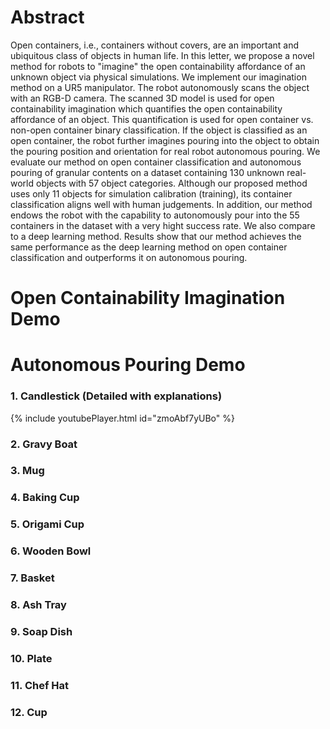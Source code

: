 # Abstract
Open containers, i.e., containers without covers, are an important and ubiquitous class of objects in human life. In this letter, we propose a novel method for robots to "imagine" the open containability affordance of an unknown object via physical simulations. We implement our imagination method on a UR5 manipulator. The robot autonomously scans the object with an RGB-D camera. The scanned 3D model is used for open containability imagination which quantifies the open containability affordance of an object. This quantification is used for open container vs. non-open container binary classification. If the object is classified as an open container, the robot further imagines pouring into the object to obtain the pouring position and orientation for real robot autonomous pouring. We evaluate our method on open container classification and autonomous pouring of granular contents on a dataset containing 130 unknown real-world objects with 57 object categories. Although our proposed method uses only 11 objects for simulation calibration (training), its container classification aligns well with human judgements. In addition, our method endows the robot with the capability to autonomously pour into the 55 containers in the dataset with a very hight success rate. We also compare to a deep learning method. Results show that our method achieves the same performance as the deep learning method on open container classification and outperforms it on autonomous pouring.

# Open Containability Imagination Demo
 

# Autonomous Pouring Demo

### 1. Candlestick (Detailed with explanations)
{% include youtubePlayer.html id="zmoAbf7yUBo" %}

### 2. Gravy Boat

### 3. Mug

### 4. Baking Cup

### 5. Origami Cup

### 6. Wooden Bowl

### 7. Basket

### 8. Ash Tray

### 9. Soap Dish

### 10. Plate

### 11. Chef Hat

### 12. Cup
